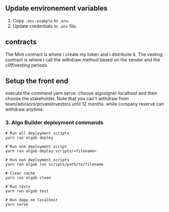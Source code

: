 
## Update environement variables
1. Copy `.env.example` to `.env`.
2. Update credentials in `.env` file.


## contracts
The Mint contract is where i create my token and i distribute it.
The vesting contract is where i call the withdraw method based on the sender and the cliff/vesting periods


## Setup the front end
execute the command yarn serve.
choose algosigner localhost and then choose the stakeholder. 
Note that you can't withdraw from team/advisors/privateInvestors until 12 months. while company reserve can withdraw anytime.


### 3. Algo Builder deployment commands
```
# Run all deployment scripts
yarn run algob deploy

# Run one deployment script
yarn run algob deploy scripts/<filename>

# Run non deployment scripts
yarn run algob run scripts/path/to/filename

# Clear cache
yarn run algob clean

# Run tests
yarn run algob test

# Run dapp on localhost
yarn serve
```
